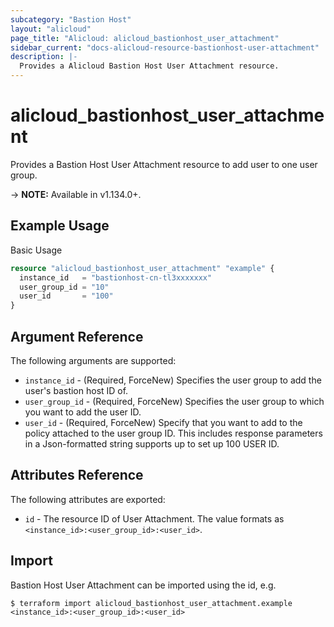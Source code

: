 ```yaml
---
subcategory: "Bastion Host"
layout: "alicloud"
page_title: "Alicloud: alicloud_bastionhost_user_attachment"
sidebar_current: "docs-alicloud-resource-bastionhost-user-attachment"
description: |-
  Provides a Alicloud Bastion Host User Attachment resource.
---
```


# alicloud\_bastionhost\_user\_attachment

Provides a Bastion Host User Attachment resource to add user to one user group.

-> **NOTE:** Available in v1.134.0+.

## Example Usage

Basic Usage

```terraform
resource "alicloud_bastionhost_user_attachment" "example" {
  instance_id   = "bastionhost-cn-tl3xxxxxxx"
  user_group_id = "10"
  user_id       = "100"
}

```

## Argument Reference

The following arguments are supported:

* `instance_id` - (Required, ForceNew) Specifies the user group to add the user's bastion host ID of.
* `user_group_id` - (Required, ForceNew) Specifies the user group to which you want to add the user ID.
* `user_id` - (Required, ForceNew) Specify that you want to add to the policy attached to the user group ID. This includes response parameters in a Json-formatted string supports up to set up 100 USER ID.

## Attributes Reference

The following attributes are exported:

* `id` - The resource ID of User Attachment. The value formats as `<instance_id>:<user_group_id>:<user_id>`.

## Import

Bastion Host User Attachment can be imported using the id, e.g.

```
$ terraform import alicloud_bastionhost_user_attachment.example <instance_id>:<user_group_id>:<user_id>
```